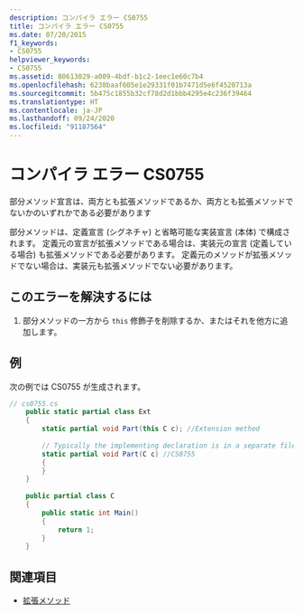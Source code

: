 ```yaml
---
description: コンパイラ エラー CS0755
title: コンパイラ エラー CS0755
ms.date: 07/20/2015
f1_keywords:
- CS0755
helpviewer_keywords:
- CS0755
ms.assetid: 80613029-a009-4bdf-b1c2-1eec1e60c7b4
ms.openlocfilehash: 6238baaf605e1e29331f01b7471d5e6f4520713a
ms.sourcegitcommit: 5b475c1855b32cf78d2d1bbb4295e4c236f39464
ms.translationtype: HT
ms.contentlocale: ja-JP
ms.lasthandoff: 09/24/2020
ms.locfileid: "91187564"
---
```

# <a name="compiler-error-cs0755"></a>コンパイラ エラー CS0755

部分メソッド宣言は、両方とも拡張メソッドであるか、両方とも拡張メソッドでないかのいずれかである必要があります  
  
 部分メソッドは、定義宣言 (シグネチャ) と省略可能な実装宣言 (本体) で構成されます。 定義元の宣言が拡張メソッドである場合は、実装元の宣言 (定義している場合) も拡張メソッドである必要があります。 定義元のメソッドが拡張メソッドでない場合は、実装元も拡張メソッドでない必要があります。  
  
## <a name="to-correct-this-error"></a>このエラーを解決するには  
  
1. 部分メソッドの一方から `this` 修飾子を削除するか、またはそれを他方に追加します。  
  
## <a name="example"></a>例  

 次の例では CS0755 が生成されます。  
  
```csharp  
// cs0755.cs  
    public static partial class Ext  
    {  
        static partial void Part(this C c); //Extension method  
  
        // Typically the implementing declaration is in a separate file.  
        static partial void Part(C c) //CS0755  
        {  
        }  
    }  
  
    public partial class C  
    {  
        public static int Main()  
        {  
            return 1;  
        }  
    }  
```  
  
## <a name="see-also"></a>関連項目

- [拡張メソッド](../programming-guide/classes-and-structs/extension-methods.md)
